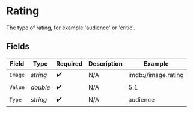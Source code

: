 # Rating

The type of rating, for example 'audience' or 'critic'.


## Fields

| Field               | Type                | Required            | Description         | Example             |
| ------------------- | ------------------- | ------------------- | ------------------- | ------------------- |
| `Image`             | *string*            | :heavy_check_mark:  | N/A                 | imdb://image.rating |
| `Value`             | *double*            | :heavy_check_mark:  | N/A                 | 5.1                 |
| `Type`              | *string*            | :heavy_check_mark:  | N/A                 | audience            |